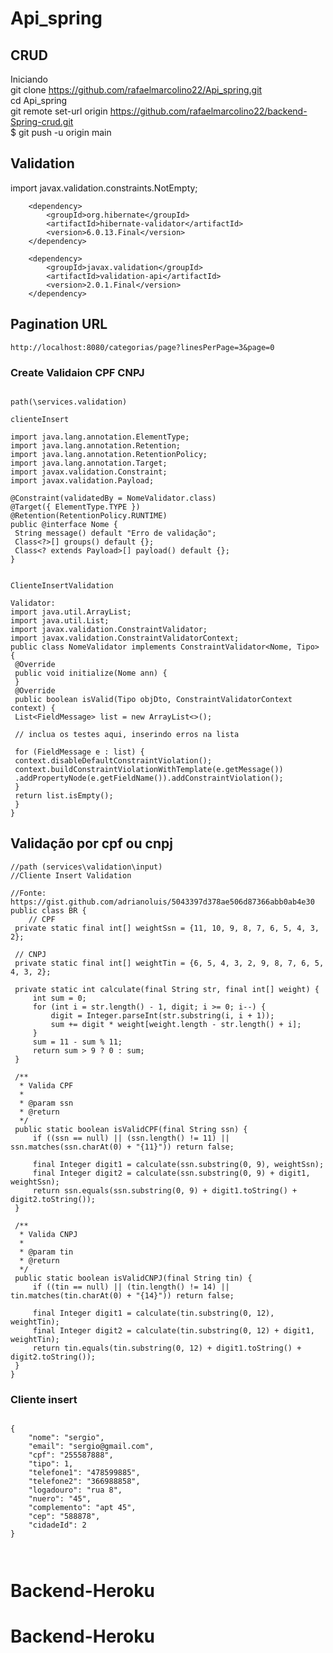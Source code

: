 # Api_spring 
## CRUD

Iniciando </br>
git clone https://github.com/rafaelmarcolino22/Api_spring.git </br>
cd Api_spring </br>
git remote set-url origin https://github.com/rafaelmarcolino22/backend-Spring-crud.git </br>
$ git push -u origin main


## Validation


import javax.validation.constraints.NotEmpty;</br>


		<dependency>
			<groupId>org.hibernate</groupId>
			<artifactId>hibernate-validator</artifactId>
			<version>6.0.13.Final</version>
		</dependency>

		<dependency>
			<groupId>javax.validation</groupId>
			<artifactId>validation-api</artifactId>
			<version>2.0.1.Final</version>
		</dependency>



## Pagination URL
````
http://localhost:8080/categorias/page?linesPerPage=3&page=0

````
### Create Validaion CPF CNPJ

````

path(\services.validation)

clienteInsert

import java.lang.annotation.ElementType;
import java.lang.annotation.Retention;
import java.lang.annotation.RetentionPolicy;
import java.lang.annotation.Target;
import javax.validation.Constraint;
import javax.validation.Payload;

@Constraint(validatedBy = NomeValidator.class)
@Target({ ElementType.TYPE })
@Retention(RetentionPolicy.RUNTIME)
public @interface Nome {
 String message() default "Erro de validação";
 Class<?>[] groups() default {};
 Class<? extends Payload>[] payload() default {};
}


ClienteInsertValidation

Validator:
import java.util.ArrayList;
import java.util.List;
import javax.validation.ConstraintValidator;
import javax.validation.ConstraintValidatorContext;
public class NomeValidator implements ConstraintValidator<Nome, Tipo> {
 @Override
 public void initialize(Nome ann) {
 }
 @Override
 public boolean isValid(Tipo objDto, ConstraintValidatorContext context) {
 List<FieldMessage> list = new ArrayList<>();
 
 // inclua os testes aqui, inserindo erros na lista
 
 for (FieldMessage e : list) {
 context.disableDefaultConstraintViolation();
 context.buildConstraintViolationWithTemplate(e.getMessage())
 .addPropertyNode(e.getFieldName()).addConstraintViolation();
 }
 return list.isEmpty();
 }
}

````

## Validação por cpf ou cnpj

````
//path (services\validation\input)
//Cliente Insert Validation

//Fonte: https://gist.github.com/adrianoluis/5043397d378ae506d87366abb0ab4e30
public class BR {
	// CPF
 private static final int[] weightSsn = {11, 10, 9, 8, 7, 6, 5, 4, 3, 2};

 // CNPJ
 private static final int[] weightTin = {6, 5, 4, 3, 2, 9, 8, 7, 6, 5, 4, 3, 2};

 private static int calculate(final String str, final int[] weight) {
     int sum = 0;
     for (int i = str.length() - 1, digit; i >= 0; i--) {
         digit = Integer.parseInt(str.substring(i, i + 1));
         sum += digit * weight[weight.length - str.length() + i];
     }
     sum = 11 - sum % 11;
     return sum > 9 ? 0 : sum;
 }

 /**
  * Valida CPF
  *
  * @param ssn
  * @return
  */
 public static boolean isValidCPF(final String ssn) {
     if ((ssn == null) || (ssn.length() != 11) || ssn.matches(ssn.charAt(0) + "{11}")) return false;

     final Integer digit1 = calculate(ssn.substring(0, 9), weightSsn);
     final Integer digit2 = calculate(ssn.substring(0, 9) + digit1, weightSsn);
     return ssn.equals(ssn.substring(0, 9) + digit1.toString() + digit2.toString());
 }

 /**
  * Valida CNPJ
  *
  * @param tin
  * @return
  */
 public static boolean isValidCNPJ(final String tin) {
     if ((tin == null) || (tin.length() != 14) || tin.matches(tin.charAt(0) + "{14}")) return false;

     final Integer digit1 = calculate(tin.substring(0, 12), weightTin);
     final Integer digit2 = calculate(tin.substring(0, 12) + digit1, weightTin);
     return tin.equals(tin.substring(0, 12) + digit1.toString() + digit2.toString());
 }
}
````

### Cliente insert

````

{
    "nome": "sergio",
    "email": "sergio@gmail.com",
    "cpf": "255587888",
    "tipo": 1,
    "telefone1": "478599885",
    "telefone2": "366988858",
    "logadouro": "rua 8",
    "nuero": "45",
    "complemento": "apt 45",
    "cep": "588878",
    "cidadeId": 2
}



````

# Backend-Heroku
# Backend-Heroku
